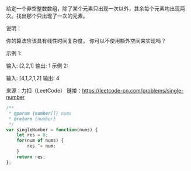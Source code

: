 给定一个非空整数数组，除了某个元素只出现一次以外，其余每个元素均出现两次。找出那个只出现了一次的元素。

说明：

你的算法应该具有线性时间复杂度。 你可以不使用额外空间来实现吗？

示例 1:

输入: [2,2,1]
输出: 1
示例 2:

输入: [4,1,2,1,2]
输出: 4

来源：力扣（LeetCode）
链接：https://leetcode-cn.com/problems/single-number

```javascript
/**
 * @param {number[]} nums
 * @return {number}
 */
var singleNumber = function(nums) {
    let res = 0;
    for(num of nums) {
        res ^= num; 
    }
    return res;
};
```

